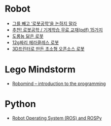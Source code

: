 Robot
=====
* [그를 빼고 ‘로봇공학’을 논하지 말라](http://www.bloter.net/archives/224824)
* [추천! 로봇공학 / 기계학습 무료 교재(pdf) 15가지](http://t-robotics.blogspot.in/2015/01/pdf-15.html#.VUAQ3hc8Dy0)
* [도롱뇽 닮은 로봇](http://techholic.co.kr/archives/30293)
* [12g짜리 헤라클레스 로봇](http://techholic.co.kr/archives/32962)
* [3D프린터로 만든 초소형 오픈소스 로봇](http://techholic.co.kr/archives/32551)

# Lego Mindstorm
* [Robomind – introduction to the programming](http://educationware.net/robomind-introduction-to-the-programming/)

# Python
* [Robot Operating System (ROS) and ROSPy](http://www.talkpythontome.com/episodes/show/7/robot-operating-system-ros-and-rospy)